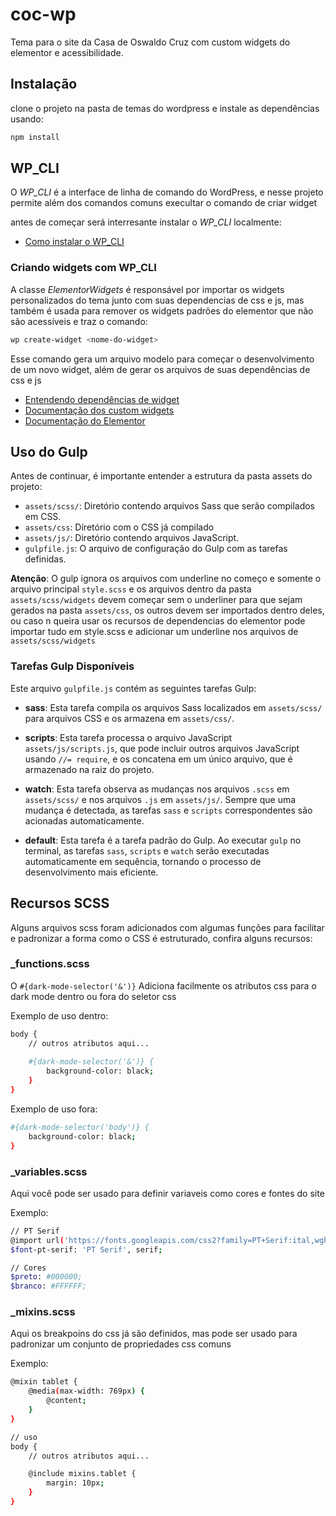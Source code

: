 
# coc-wp

Tema para o site da Casa de Oswaldo Cruz com custom widgets do elementor e acessibilidade.

## Instalação

clone o projeto na pasta de temas do wordpress e instale as dependências usando:

```bash
npm install
```
    
## WP_CLI

O *WP_CLI* é a interface de linha de comando do WordPress, e nesse projeto permite além dos comandos comuns execultar o comando de criar widget

antes de começar será interresante instalar o *WP_CLI* localmente:

- [Como instalar o WP_CLI](https://wp-cli.org/#installing)

### Criando widgets com WP_CLI

A classe *ElementorWidgets* é responsável por importar os widgets personalizados do tema junto com suas dependencias de css e js, mas também é usada para remover os widgets padrões do elementor que não são acessíveis e traz o comando:

```bash
wp create-widget <nome-do-widget>
```

Esse comando gera um arquivo modelo para começar o desenvolvimento de um novo widget, além de gerar os arquivos de suas dependências de css e js 

- [Entendendo dependências de widget](https://developers.elementor.com/docs/widgets/widget-dependencies/)
- [Documentação dos custom widgets](https://developers.elementor.com/docs/widgets/)
- [Documentação do Elementor](https://developers.elementor.com/)

## Uso do Gulp

Antes de continuar, é importante entender a estrutura da pasta assets do projeto:


- `assets/scss/`: Diretório contendo arquivos Sass que serão compilados em CSS.
- `assets/css`: Díretório com o CSS já compilado
- `assets/js/`: Diretório contendo arquivos JavaScript.
- `gulpfile.js`: O arquivo de configuração do Gulp com as tarefas definidas.

**Atenção**: O gulp ignora os arquivos com underline no começo e somente o arquivo principal `style.scss` e os arquivos dentro da pasta `assets/scss/widgets` devem começar sem o underliner para que sejam gerados na pasta `assets/css`, os outros devem ser importados dentro deles, ou caso n queira usar os recursos de dependencias do elementor pode importar tudo em style.scss e adicionar um underline nos arquivos de `assets/scss/widgets`

### Tarefas Gulp Disponíveis

Este arquivo `gulpfile.js` contém as seguintes tarefas Gulp:

- **sass**: Esta tarefa compila os arquivos Sass localizados em `assets/scss/` para arquivos CSS e os armazena em `assets/css/`.

- **scripts**: Esta tarefa processa o arquivo JavaScript `assets/js/scripts.js`, que pode incluir outros arquivos JavaScript usando `//= require`, e os concatena em um único arquivo, que é armazenado na raiz do projeto.

- **watch**: Esta tarefa observa as mudanças nos arquivos `.scss` em `assets/scss/` e nos arquivos `.js` em `assets/js/`. Sempre que uma mudança é detectada, as tarefas `sass` e `scripts` correspondentes são acionadas automaticamente.

- **default**: Esta tarefa é a tarefa padrão do Gulp. Ao executar `gulp` no terminal, as tarefas `sass`, `scripts` e `watch` serão executadas automaticamente em sequência, tornando o processo de desenvolvimento mais eficiente.

## Recursos SCSS

Alguns arquivos scss foram adicionados com algumas funções para facilitar e padronizar a forma como o CSS é estruturado, confira alguns recursos:

### _functions.scss

O `#{dark-mode-selector('&')}` Adiciona facilmente os atributos css para o dark mode dentro ou fora do seletor css

Exemplo de uso dentro:

```bash
body {
    // outros atributos aqui...
    
    #{dark-mode-selector('&')} {
        background-color: black;
    }
}
```

Exemplo de uso fora:

```bash
#{dark-mode-selector('body')} {
    background-color: black;
}

```

### _variables.scss

Aqui você pode ser usado para definir variaveis como cores e fontes do site

Exemplo:

```bash
// PT Serif
@import url('https://fonts.googleapis.com/css2?family=PT+Serif:ital,wght@0,400;0,700;1,400;1,700&display=swap');
$font-pt-serif: 'PT Serif', serif;

// Cores
$preto: #000000;
$branco: #FFFFFF;

```

### _mixins.scss

Aqui os breakpoins do css já são definidos, mas pode ser usado para padronizar um conjunto de propriedades css comuns 

Exemplo:

```bash
@mixin tablet {
    @media(max-width: 769px) {
        @content;
    }
}

// uso 
body {  
    // outros atributos aqui...

    @include mixins.tablet {
        margin: 10px;
    }
}
```

